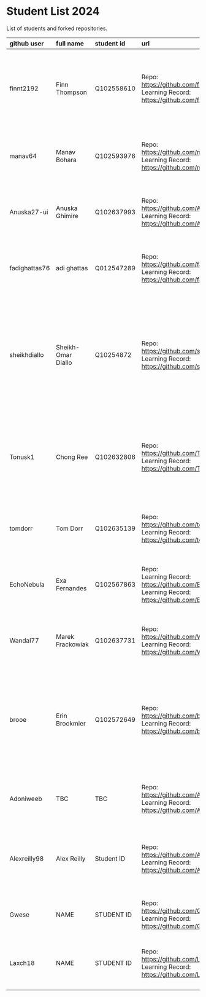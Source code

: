 # Student List 2024

List of students and forked repositories.

|github user| full name | student id | url| progress |
|:----------|:-----------|:-----------|:----|:----
| finnt2192| Finn Thompson |	Q102558610   |Repo:<br>https://github.com/finnt2192/COM304_FOUNDATION_1<br>Learning Record:<br>https://github.com/finnt2192/COM304_FOUNDATION_1/tree/main/myPracticeCourseWork/personal_learning_record| some prior experience , no notes 8/10 <br>nothing 19/11/2024<br>nothing 02/12/2024<br>nothing 10/12/2024|
| manav64 | Manav Bohara | Q102593976   |Repo:<br>https://github.com/manav64/COM304_FOUNDATION_1<br>Learning Record:<br>https://github.com/manav64/COM304_FOUNDATION_1/tree/main/myPracticeCourseWork/personal_learning_record |none 8/10 <br>nothing 19/11/2024<br>nothing 02/12/2024<br>nothing 10/12/2024    |
| Anuska27-ui| Anuska Ghimire |Q102637993   |Repo:<br>https://github.com/Anuska27-ui/COM304_FOUNDATION_1<br>Learning Record:<br>https://github.com/Anuska27-ui/COM304_FOUNDATION_1/tree/main/myPracticeCourseWork/personal_learning_record |none 8/10<br>nothing 19/11/2024<br>nothing 02/12/2024<br>nothing 10/12/2024 |
| fadighattas76| adi ghattas |	Q012547289   |Repo:<br>https://github.com/fadighattas76/COM304_FOUNDATION_1<br>Learning Record:<br>https://github.com/fadighattas76/COM304_FOUNDATION_1/tree/main/myPracticeCourseWork/personal_learning_record  | none 8/10<br>nothing 19/11/2024<br>nothing 02/12/2024<br>nothing 10/12/2024   |
| sheikhdiallo   | Sheikh-Omar Diallo |	Q10254872   |Repo:<br>https://github.com/sheikhdiallo/COM304_FOUNDATION_1<br>Learning Record:<br>https://github.com/sheikhdiallo/COM304_FOUNDATION_1/tree/main/myPracticeCourseWork/personal_learning_record | no prior experience, some notes 8/10<br>some notes sessions 1-4 - (look at formatting) 19/11/2024<br>nothing more 02/12/2024<br>nothing more 10/12/2024   |
| Tonusk1  | Chong Ree| Q102632806   |Repo:<br>https://github.com/Tonusk1/COM304_FOUNDATION_1<br>Learning Record:<br>https://github.com/Tonusk1/COM304_FOUNDATION_1/tree/main/myPracticeCourseWork/personal_learning_record  | prior experience but no further notes 8/10<br>nothing 19/11/2024<br>nothing 02/12/2024<br>nothing 10/12/2024    |
| tomdorr  | Tom Dorr | 	Q102635139    |Repo:<br>https://github.com/tomdorr/COM304_FOUNDATION_1<br>Learning Record:<br>https://github.com/tomdorr/COM304_FOUNDATION_1/tree/main/myPracticeCourseWork/personal_learning_record | none 8/10<br>nothing 19/11/2024<br>nothing 02/12/2024<br>nothing 10/12/2024  |
| EchoNebula  | Exa Fernandes |	Q102567863    |Repo:<br>Learning Record:<br>https://github.com/EchoNebula/COM304_FOUNDATION_1<br>Learning Record:<br>https://github.com/EchoNebula/COM304_FOUNDATION_1/tree/main/myPracticeCourseWork/personal_learning_record  |none 8/10<br>nothing 19/11/2024<br>nothing 02/12/2024<br>nothing 10/12/2024    |
| Wandal77  |  Marek Frackowiak | 	Q102637731    |Repo:<br>https://github.com/Wandal77/COM304_FOUNDATION_1<br>Learning Record:<br>https://github.com/Wandal77/COM304_FOUNDATION_1/tree/main/myPracticeCourseWork/personal_learning_record | none 8/10<br>nothing 19/11/2024<br>nothing 02/12/2024<br>nothing 10/12/2024   |
| brooe   |Erin Brookmier    | Q102572649   |Repo:<br>https://github.com/brooe/COM304<br>Learning Record:<br>https://github.com/brooe/COM304/tree/main/myPracticeCourseWork/personal_learning_record  | some notes 8/10<br>good notes session 1 but nothing after 19/11/2024<br>nothing more 02/12/2024<br>nothing more 10/12/2024   |
| Adoniweeb    | TBC   | TBC   |Repo:<br>https://github.com/Adoniweeb/COM304_FOUNDATION_1/tree/main<br>Learning Record:<br>https://github.com/Adoniweeb/COM304_FOUNDATION_1/tree/main/myPracticeCourseWork/personal_learning_record  |  none 8/10<br>nothing 19/11/2024<br>nothing 02/12/2024<br>nothing 10/12/2024 |
| Alexreilly98    | Alex Reilly  | Student ID   |Repo:<br>https://github.com/Alexreilly98/COM304_FOUNDATION_1<br>Learning Record:<br>https://github.com/Alexreilly98/COM304_FOUNDATION_1/tree/main/myPracticeCourseWork/personal_learning_record   | project plan but no notes 19/11/2024<br>nothing more 02/12/2024<br>nothing 10/12/2024  |
| Gwese    | NAME   | STUDENT ID   |Repo:<br>https://github.com/Gwese/COM304_FOUNDATION_1<br>Learning Record:<br>https://github.com/Gwese/COM304_FOUNDATION_1/tree/main/myPracticeCourseWork/personal_learning_record   | nothing 19/11/2024<br>nothing 02/12/2024<br>nothing 10/12/2024   |
| Laxch18    | NAME   |STUDENT ID    |Repo:<br>https://github.com/Laxch18/COM304_FOUNDATION_1<br>Learning Record:<br>https://github.com/Laxch18/COM304_FOUNDATION_1/tree/main/myPracticeCourseWork/personal_learning_record  | nothing 19/11/2024<br>nothing 02/12/2024<br>nothing 10/12/2024   |
|   |    |    |   |    |

